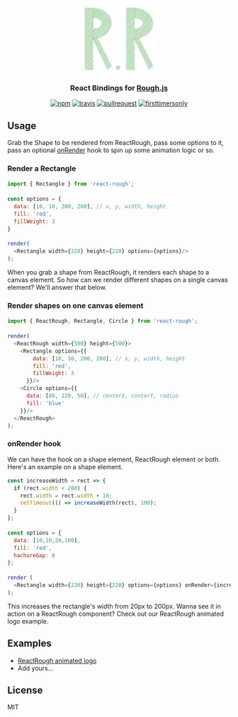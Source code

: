 
<p align="center">
  <img src="logo.png" height="150" />
  <h3 align="center">React Bindings for <a href="https://github.com/pshihn/rough">Rough.js</a></h3>
  <p align="center">
  <a href="https://www.npmjs.org/package/react-rough"><img src="https://img.shields.io/npm/v/react-rough.svg?style=flat" alt="npm"></a> <a href="https://travis-ci.org/ooade/react-rough"><img src="https://travis-ci.org/ooade/react-rough.svg?branch=master" alt="travis"></a>
  <a href="http://makeapullrequest.com"><img src="https://img.shields.io/badge/PR(s)-welcome-brightgreen.svg?style=flat" alt="pullrequest"></a>
  <a href="http://www.firsttimersonly.com"><img src="https://img.shields.io/badge/first--timers--only-friendly-blue.svg" alt="firsttimersonly"></a>
  </p>
</p>

## Usage
Grab the Shape to be rendered from ReactRough, pass some options to it, pass an optional [onRender](https://github.com/ooade/react-rough/blob/master/src/index.js#L17) hook to spin up some animation logic or so.
### Render a Rectangle
```js
import { Rectangle } from 'react-rough';

const options = {
  data: [10, 10, 200, 200], // x, y, width, height
  fill: 'red',
  fillWeight: 3
}

render(
  <Rectangle width={220} height={220} options={options}/>
);
```

When you grab a shape from ReactRough, it renders each shape to a canvas element. So how can we render different shapes on a single canvas element? We'll answer that below.

### Render shapes on one canvas element
```js
import { ReactRough, Rectangle, Circle } from 'react-rough';

render(
  <ReactRough width={500} height={500}>
    <Rectangle options={{
        data: [10, 10, 200, 200], // x, y, width, height
        fill: 'red',
        fillWeight: 3
      }}/>
    <Circle options={{
      data: [80, 120, 50], // centerX, centerY, radius
      fill: 'blue'
    }}/>
  </ReactRough>
);
```

### onRender hook
We can have the hook on a shape element, ReactRough element or both. Here's an example on a shape element.
```js
const increaseWidth = rect => {
  if (rect.width < 200) {
    rect.width = rect.width + 10;
    setTimeout(() => increaseWidth(rect), 100);
  }
};

const options = {
  data: [10,10,20,100],
  fill: 'red',
  hachureGap: 8
};

render (
  <Rectangle width={220} height={220} options={options} onRender={increaseWidth}/>
);
```
This increases the rectangle's width from 20px to 200px. Wanna see it in action on a ReactRough component? Check out our ReactRough animated logo example.

## Examples
 - [ReactRough animated logo](https://jsfiddle.net/ooade/f8cmbfwL/)
 - Add yours...

## License
MIT
